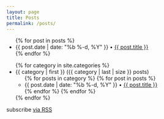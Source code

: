 ```yaml
---
layout: page
title: Posts
permalink: /posts/
---
```


<ul class="post-page-list">
{% for post in posts %}
  <li>
    <span class="post-page-meta">{{ post.date | date: "%b %-d, %Y"  }} • </span><a class="post-page-link" href="{{ post.url | prepend: site.baseurl }}">{{ post.title }}</a>
  </li>
{% endfor %}
</ul>

<ul>
{% for category in site.categories %}
  <li><a name="{{ category | first }}">{{ category | first }} ({{ category | last | size }} posts)</a>
    <ul class="post-page-list">
    {% for posts in category %}
      {% for post in posts %}
 	  <li>
	    <span class="post-page-meta">{{ post.date | date: "%b %-d, %Y"  }} • </span><a class="post-page-link" href="{{ post.url | prepend: site.baseurl }}">{{ post.title }}</a>
	  </li>
      {% endfor %}
    {% endfor %}
    </ul>
  </li> 
{% endfor %}
</ul>
<p class="rss-subscribe">subscribe <a href="{{ "/feed.xml" | prepend: site.baseurl }}">via RSS</a></p>